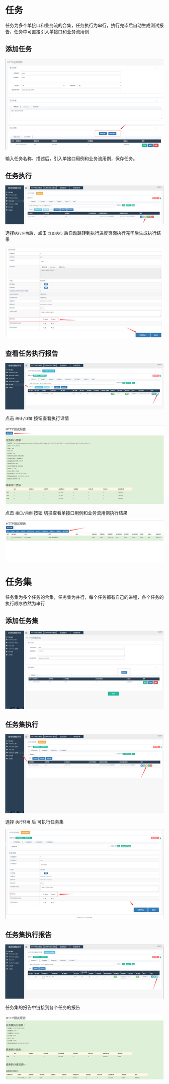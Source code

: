 # 任务

任务为多个单接口和业务流的合集，任务执行为串行，执行完毕后自动生成测试报告，任务中可直接引入单接口和业务流用例

## 添加任务

![图片](/image/测试平台前台使用添加任务.png)

输入任务名称、描述后，引入单接口用例和业务流用例，保存任务。

## 任务执行

![图片](/image/接口测试平台前台任务列表指示执行.png)

选择```执行环境```后，点击 ```立即执行``` 后自动跳转到执行进度页面执行完毕后生成执行结果

![图片](/image/接口测试平台前台选择环境执行任务.png)

## 查看任务执行报告

![图片](/image/接口测试平台前台使用任务执行结果.png)

点击 ```统计/详情``` 按钮查看执行详情

![图片](/image/接口测试平台前台使用任务执行报告统计.png)

点击 ```接口/用例``` 按钮 切换查看单接口用例和业务流用例执行结果

![图片](/image/接口测试平台前台使用任务报告详情.png)


# 任务集

任务集为多个任务的合集，任务集为并行，每个任务都有自己的进程，各个任务的执行顺序依然为串行

## 添加任务集

![图片](/image/接口测试平台前台使用添加任务集.png)

## 任务集执行

![图片](/image/接口测试平台前台使用任务集列表执行.png)

选择 ```执行环境``` 后 可执行任务集

![图片](/image/接口测试平台前台使用任务集执行.png)

## 任务集执行报告

![图片](/image/接口测试平台前台使用任务集结果列表查看报告.png)

任务集的报告中链接到各个任务的报告

![图片](/image/接口测试平台前台任务集测试报告.png)